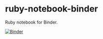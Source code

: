 # ruby-notebook-binder
Ruby notebook for Binder.

[![Binder](https://mybinder.org/badge.svg)](https://mybinder.org/v2/gh/funcloudio/ruby-notebook-binder/master?filepath=work%2Fruby_function_service_example.ipynb)
